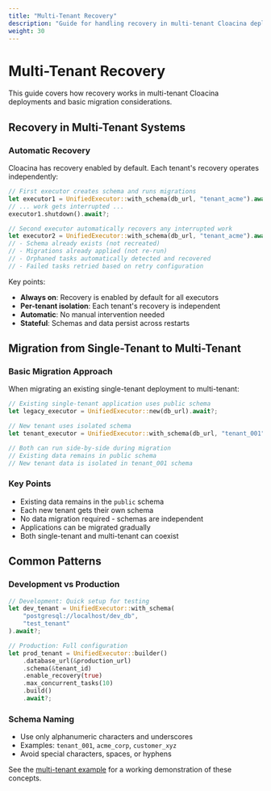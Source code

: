 ```yaml
---
title: "Multi-Tenant Recovery"
description: "Guide for handling recovery in multi-tenant Cloacina deployments"
weight: 30
---
```


# Multi-Tenant Recovery

This guide covers how recovery works in multi-tenant Cloacina deployments and basic migration considerations.

## Recovery in Multi-Tenant Systems

### Automatic Recovery

Cloacina has recovery enabled by default. Each tenant's recovery operates independently:

```rust
// First executor creates schema and runs migrations
let executor1 = UnifiedExecutor::with_schema(db_url, "tenant_acme").await?;
// ... work gets interrupted ...
executor1.shutdown().await?;

// Second executor automatically recovers any interrupted work
let executor2 = UnifiedExecutor::with_schema(db_url, "tenant_acme").await?;
// - Schema already exists (not recreated)
// - Migrations already applied (not re-run)
// - Orphaned tasks automatically detected and recovered
// - Failed tasks retried based on retry configuration
```

Key points:
- **Always on**: Recovery is enabled by default for all executors
- **Per-tenant isolation**: Each tenant's recovery is independent
- **Automatic**: No manual intervention needed
- **Stateful**: Schemas and data persist across restarts

## Migration from Single-Tenant to Multi-Tenant

### Basic Migration Approach

When migrating an existing single-tenant deployment to multi-tenant:

```rust
// Existing single-tenant application uses public schema
let legacy_executor = UnifiedExecutor::new(db_url).await?;

// New tenant uses isolated schema
let tenant_executor = UnifiedExecutor::with_schema(db_url, "tenant_001").await?;

// Both can run side-by-side during migration
// Existing data remains in public schema
// New tenant data is isolated in tenant_001 schema
```

### Key Points

- Existing data remains in the `public` schema
- Each new tenant gets their own schema
- No data migration required - schemas are independent
- Applications can be migrated gradually
- Both single-tenant and multi-tenant can coexist

## Common Patterns

### Development vs Production

```rust
// Development: Quick setup for testing
let dev_tenant = UnifiedExecutor::with_schema(
    "postgresql://localhost/dev_db",
    "test_tenant"
).await?;

// Production: Full configuration
let prod_tenant = UnifiedExecutor::builder()
    .database_url(&production_url)
    .schema(&tenant_id)
    .enable_recovery(true)
    .max_concurrent_tasks(10)
    .build()
    .await?;
```

### Schema Naming

- Use only alphanumeric characters and underscores
- Examples: `tenant_001`, `acme_corp`, `customer_xyz`
- Avoid special characters, spaces, or hyphens


See the [multi-tenant example](https://github.com/your-repo/cloacina/tree/main/examples/multi_tenant) for a working demonstration of these concepts.
